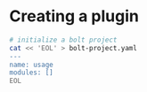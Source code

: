# Creating a plugin

```bash
# initialize a bolt project
cat << 'EOL' > bolt-project.yaml
---
name: usage
modules: []
EOL


```